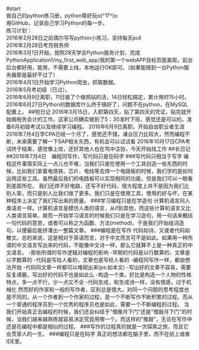 #start
<br>我自己的python练习册，python尊好玩o(^▽^)o
<br>用GitHub，记录自己学习Python的每一步。
<br>练习计划：
<br>2016年2月28日之前偶尔写写python小练习，坚持每天pull
<br>2016年2月28日考完税务师
<br>2016年3月1日开始，按照28天学会Python服务计划，完成PythonApplication1/my_first_web_app/我的第一个webAPP目标页面美观，前台后台都好用，能用，不需要上线，本地运行OK即可。（如果能搞到一台Python服务器那是最好不过了）
<br>2016年4月1日开始学习Python爬虫，抓取数据。
<br>2016年5月考初级（已过）。
<br>2016年6月9日离职，11日接了个做网站的活，14日轻松搞定，累计用时15小时。
<br>2016年6月27日Python的数据库什么终于搞好了，问题不在python，在MySQL配置上。
##短日记
2016年3月15日，入职第四天，贴了第四天的凭证，贴完就开始做税务会计的工作。这家公司确实做到了5：30准时下班，感觉还是可以的。准备6月初级考试以及继续学习编程。
2016年6月9日离职，开始自由职业者生涯
2016年7月4日学CPA已经一个月了，感觉还不错，课业压力比较大，然而编程不断，未来需要了解一下SAP相关东西，有机会可以试试看
2016年10月17日CPA考试终于结束，感觉像上坟，还好其他人也在骂中注协，今天开始找工作
##长日记
##2016年7月4日　编程同写作，写代码只是在码字
###写代码只相当于写字
编程这件事情实际上一点儿也不难，当我们只是在使用一个工具创造一些东西的时候，比如我们拿着电烙铁、芯片、电线等去焊一个电路板的时候，我们学的是如何运用这些工具。虽然最后我们的电路板可以实现相同的功能，但是我们可以一眼看到差距所在。
我们还焊不好电路，还写不好代码，很大程度上并不是因为我们比别人笨，而只是别人比我们做了更多。我们只是在使用工具，使用的好与坏，在某种程序上决定了我们写出来的质量。
###学习编程只是在学造句
计算机语言同人类语言一样。计算机语言是模仿人类的语言，从if到其他，而这些计算机语言又比人类语言简单。故而一开始学习语言的时候我们只是在学习造句，用一句话来概括一句代码的意思，或者可以称之为函数、方法(method)。于是我们开始组词造句，以便最后能拼凑出一整篇文章。
###编程是在写作
代码如诗，又或者代码如散文。总的来说，这是相对于英语而言，对于中文而言可不是如此。如果用一种所谓的中文语言写出来的代码，不能像中文诗一样，那么它就算不上是一种真正的中文语言。
-那些所谓的写作逻辑对编程的影响
-早期的代码是以行数算的，文章是以字数算的
-代码是写给人看的，文章也是写给人看的
-编程同写作一样，都由想法开始
-代码同文章一样都可以堆砌出来(ps:如本文)
-写出好的文章不容易，需要反复琢磨，写出好的代码不也是如此么
-构造一个类，好比是构造一个人物的性格特点，多一点不行，少一点又不全
-代码生成，和生成诗一样，没有情感，过于机械化
然而好的作家和一般的写作者，区别总是很大，对同一个问题的思考程度也是不同的。从一个作者到一个作家的过程，是一个不断写作不断积累的过程。而从一个普通的程序员到一个优秀的程序员也是如此，需要一个不断编程的过程。
当我们开始真正去编程的时候，我们还会纠结于"僧推月下门"还是"僧敲月下门"的时候，当我们越来越熟练就容易决定究竟用哪一个。而这样的“推敲”，无论在写作中还是在编程中都是相似的过程。
###写作的过程真的就是一次探索之旅，而且它会贯穿人的一生。
###编程只是在码字
真正的想法都在脑子里，而不在纸上或者IDE里。